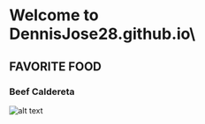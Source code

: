 # Welcome to DennisJose28.github.io\



##                   **FAVORITE FOOD**
### **Beef Caldereta**
![alt text](https://anytots.com/wp-content/uploads/2021/02/Beef-Caldereta-Instant-Pot-1-720x540.jpg)
